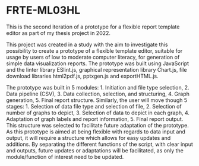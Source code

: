 # FRTE-ML03HL
This is the second iteration of a prototype for a flexible report template editor as part of my thesis project in 2022.

This project was created in a study with the aim to investigate this possibility to create a prototype of a flexible template editor, suitable for usage by users of low to moderate computer literacy, for generation of simple data visualization reports. The prototype was built using JavaScript and the linter library ESlint.js, graphical representation library Chart.js, file download libraries html2pdf.js, pptxgen.js and exportHTML.js.

The prototype was built in 5 modules: 1.	Initiation and file type selection, 2.	Data pipeline (CSV), 3.	Data collection, selection, and structuring, 4.	Graph generation, 5.	Final report structure. Similarly, the user will move though 5 stages: 1.	Selection of data file type and selection of file, 2.	Selection of number of graphs to depict, 3.	Selection of data to depict in each graph, 4.	Adaptation of graph labels and report information, 5.	Final report output.
This structure was selected to facilitate future adaptation of the prototype. As this prototype is aimed at being flexible with regards to data input and output, it will require a structure which allows for easy updates and additions. By separating the different functions of the script, with clear input and outputs, future updates or adaptations will be facilitated, as only the module/function of interest need to be updated.
